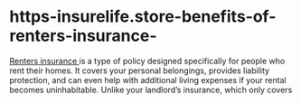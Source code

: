 # https-insurelife.store-benefits-of-renters-insurance-
[Renters insurance ](https://insurelife.store/benefits-of-renters-insurance/)is a type of policy designed specifically for people who rent their homes. It covers your personal belongings, provides liability protection, and can even help with additional living expenses if your rental becomes uninhabitable. Unlike your landlord’s insurance, which only covers 
